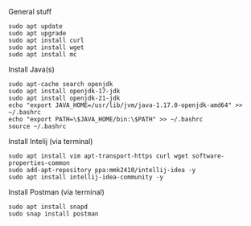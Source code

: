 General stuff

```
sudo apt update
sudo apt upgrade
sudo apt install curl
sudo apt install wget
sudo apt install mc
```

Install Java(s)
```
sudo apt-cache search openjdk
sudo apt install openjdk-17-jdk
sudo apt install openjdk-21-jdk
echo "export JAVA_HOME=/usr/lib/jvm/java-1.17.0-openjdk-amd64" >> ~/.bashrc
echo "export PATH=\$JAVA_HOME/bin:\$PATH" >> ~/.bashrc
source ~/.bashrc
```

Install Intelij (via terminal)
```
sudo apt install vim apt-transport-https curl wget software-properties-common
sudo add-apt-repository ppa:mmk2410/intellij-idea -y
sudo apt install intellij-idea-community -y
```

Install Postman (via terminal)
```
sudo apt install snapd
sudo snap install postman
```

